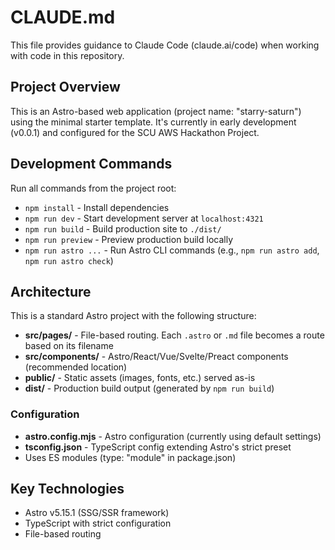 # CLAUDE.md

This file provides guidance to Claude Code (claude.ai/code) when working with code in this repository.

## Project Overview

This is an Astro-based web application (project name: "starry-saturn") using the minimal starter template. It's currently in early development (v0.0.1) and configured for the SCU AWS Hackathon Project.

## Development Commands

Run all commands from the project root:

- `npm install` - Install dependencies
- `npm run dev` - Start development server at `localhost:4321`
- `npm run build` - Build production site to `./dist/`
- `npm run preview` - Preview production build locally
- `npm run astro ...` - Run Astro CLI commands (e.g., `npm run astro add`, `npm run astro check`)

## Architecture

This is a standard Astro project with the following structure:

- **src/pages/** - File-based routing. Each `.astro` or `.md` file becomes a route based on its filename
- **src/components/** - Astro/React/Vue/Svelte/Preact components (recommended location)
- **public/** - Static assets (images, fonts, etc.) served as-is
- **dist/** - Production build output (generated by `npm run build`)

### Configuration

- **astro.config.mjs** - Astro configuration (currently using default settings)
- **tsconfig.json** - TypeScript config extending Astro's strict preset
- Uses ES modules (type: "module" in package.json)

## Key Technologies

- Astro v5.15.1 (SSG/SSR framework)
- TypeScript with strict configuration
- File-based routing
